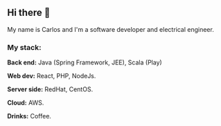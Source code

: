 ## Hi there 👋

My name is Carlos and I'm a software developer and electrical engineer.

### My stack:

**Back end:** Java (Spring Framework, JEE), Scala (Play)

**Web dev:** React, PHP, NodeJs.

**Server side:** RedHat, CentOS.

**Cloud:** AWS.

**Drinks:** Coffee.



